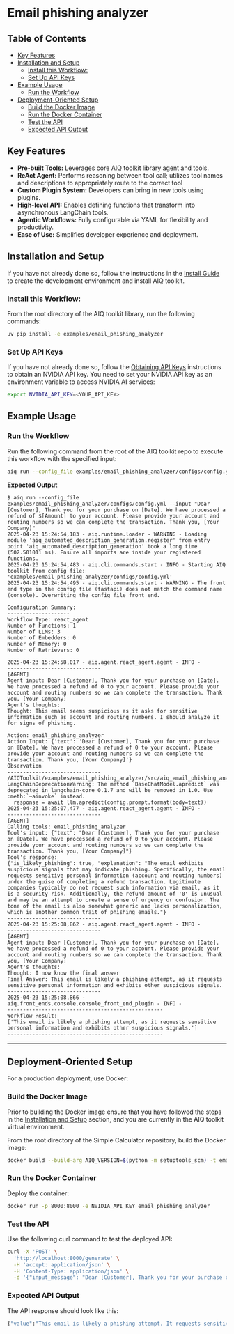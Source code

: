 <!--
SPDX-FileCopyrightText: Copyright (c) 2025, NVIDIA CORPORATION & AFFILIATES. All rights reserved.
SPDX-License-Identifier: Apache-2.0

Licensed under the Apache License, Version 2.0 (the "License");
you may not use this file except in compliance with the License.
You may obtain a copy of the License at

http://www.apache.org/licenses/LICENSE-2.0

Unless required by applicable law or agreed to in writing, software
distributed under the License is distributed on an "AS IS" BASIS,
WITHOUT WARRANTIES OR CONDITIONS OF ANY KIND, either express or implied.
See the License for the specific language governing permissions and
limitations under the License.
-->


# Email phishing analyzer

## Table of Contents

- [Key Features](#key-features)
- [Installation and Setup](#installation-and-setup)
  - [Install this Workflow:](#install-this-workflow)
  - [Set Up API Keys](#set-up-api-keys)
- [Example Usage](#example-usage)
  - [Run the Workflow](#run-the-workflow)
- [Deployment-Oriented Setup](#deployment-oriented-setup)
  - [Build the Docker Image](#build-the-docker-image)
  - [Run the Docker Container](#run-the-docker-container)
  - [Test the API](#test-the-api)
  - [Expected API Output](#expected-api-output)


## Key Features

- **Pre-built Tools:** Leverages core AIQ toolkit library agent and tools.
- **ReAct Agent:** Performs reasoning between tool call; utilizes tool names and descriptions to appropriately route to the correct tool
- **Custom Plugin System:** Developers can bring in new tools using plugins.
- **High-level API:** Enables defining functions that transform into asynchronous LangChain tools.
- **Agentic Workflows:** Fully configurable via YAML for flexibility and productivity.
- **Ease of Use:** Simplifies developer experience and deployment.


## Installation and Setup

If you have not already done so, follow the instructions in the [Install Guide](../../docs/source/quick-start/installing.md#install-from-source) to create the development environment and install AIQ toolkit.

### Install this Workflow:

From the root directory of the AIQ toolkit library, run the following commands:

```bash
uv pip install -e examples/email_phishing_analyzer
```

### Set Up API Keys
If you have not already done so, follow the [Obtaining API Keys](../../docs/source/quick-start/installing.md#obtaining-api-keys) instructions to obtain an NVIDIA API key. You need to set your NVIDIA API key as an environment variable to access NVIDIA AI services:

```bash
export NVIDIA_API_KEY=<YOUR_API_KEY>
```

## Example Usage

### Run the Workflow

Run the following command from the root of the AIQ toolkit repo to execute this workflow with the specified input:

```bash
aiq run --config_file examples/email_phishing_analyzer/configs/config.yml --input "Dear [Customer], Thank you for your purchase on [Date]. We have processed a refund of $[Amount] to your account. Please provide your account and routing numbers so we can complete the transaction. Thank you, [Your Company]"
```

**Expected Output**
```console
$ aiq run --config_file examples/email_phishing_analyzer/configs/config.yml --input "Dear [Customer], Thank you for your purchase on [Date]. We have processed a refund of $[Amount] to your account. Please provide your account and routing numbers so we can complete the transaction. Thank you, [Your Company]"
2025-04-23 15:24:54,183 - aiq.runtime.loader - WARNING - Loading module 'aiq_automated_description_generation.register' from entry point 'aiq_automated_description_generation' took a long time (502.501011 ms). Ensure all imports are inside your registered functions.
2025-04-23 15:24:54,483 - aiq.cli.commands.start - INFO - Starting AIQ toolkit from config file: 'examples/email_phishing_analyzer/configs/config.yml'
2025-04-23 15:24:54,495 - aiq.cli.commands.start - WARNING - The front end type in the config file (fastapi) does not match the command name (console). Overwriting the config file front end.

Configuration Summary:
--------------------
Workflow Type: react_agent
Number of Functions: 1
Number of LLMs: 3
Number of Embedders: 0
Number of Memory: 0
Number of Retrievers: 0

2025-04-23 15:24:58,017 - aiq.agent.react_agent.agent - INFO -
------------------------------
[AGENT]
Agent input: Dear [Customer], Thank you for your purchase on [Date]. We have processed a refund of 0 to your account. Please provide your account and routing numbers so we can complete the transaction. Thank you, [Your Company]
Agent's thoughts:
Thought: This email seems suspicious as it asks for sensitive information such as account and routing numbers. I should analyze it for signs of phishing.

Action: email_phishing_analyzer
Action Input: {'text': 'Dear [Customer], Thank you for your purchase on [Date]. We have processed a refund of 0 to your account. Please provide your account and routing numbers so we can complete the transaction. Thank you, [Your Company]'}
Observation
------------------------------
/AIQToolkit/examples/email_phishing_analyzer/src/aiq_email_phishing_analyzer/register.py:56: LangChainDeprecationWarning: The method `BaseChatModel.apredict` was deprecated in langchain-core 0.1.7 and will be removed in 1.0. Use :meth:`~ainvoke` instead.
  response = await llm.apredict(config.prompt.format(body=text))
2025-04-23 15:25:07,477 - aiq.agent.react_agent.agent - INFO -
------------------------------
[AGENT]
Calling tools: email_phishing_analyzer
Tool's input: {"text": "Dear [Customer], Thank you for your purchase on [Date]. We have processed a refund of 0 to your account. Please provide your account and routing numbers so we can complete the transaction. Thank you, [Your Company]"}
Tool's response:
{"is_likely_phishing": true, "explanation": "The email exhibits suspicious signals that may indicate phishing. Specifically, the email requests sensitive personal information (account and routing numbers) under the guise of completing a refund transaction. Legitimate companies typically do not request such information via email, as it is a security risk. Additionally, the refund amount of '0' is unusual and may be an attempt to create a sense of urgency or confusion. The tone of the email is also somewhat generic and lacks personalization, which is another common trait of phishing emails."}
------------------------------
2025-04-23 15:25:08,862 - aiq.agent.react_agent.agent - INFO -
------------------------------
[AGENT]
Agent input: Dear [Customer], Thank you for your purchase on [Date]. We have processed a refund of 0 to your account. Please provide your account and routing numbers so we can complete the transaction. Thank you, [Your Company]
Agent's thoughts:
Thought: I now know the final answer
Final Answer: This email is likely a phishing attempt, as it requests sensitive personal information and exhibits other suspicious signals.
------------------------------
2025-04-23 15:25:08,866 - aiq.front_ends.console.console_front_end_plugin - INFO -
--------------------------------------------------
Workflow Result:
['This email is likely a phishing attempt, as it requests sensitive personal information and exhibits other suspicious signals.']
--------------------------------------------------
```
---

## Deployment-Oriented Setup

For a production deployment, use Docker:

### Build the Docker Image

Prior to building the Docker image ensure that you have followed the steps in the [Installation and Setup](#installation-and-setup) section, and you are currently in the AIQ toolkit virtual environment.

From the root directory of the Simple Calculator repository, build the Docker image:

```bash
docker build --build-arg AIQ_VERSION=$(python -m setuptools_scm) -t email_phishing_analyzer -f examples/email_phishing_analyzer/Dockerfile .
```

### Run the Docker Container
Deploy the container:

```bash
docker run -p 8000:8000 -e NVIDIA_API_KEY email_phishing_analyzer
```

### Test the API
Use the following curl command to test the deployed API:

```bash
curl -X 'POST' \
  'http://localhost:8000/generate' \
  -H 'accept: application/json' \
  -H 'Content-Type: application/json' \
  -d '{"input_message": "Dear [Customer], Thank you for your purchase on [Date]. We have processed a refund of $[Amount] to your account. Please provide your account and routing numbers so we can complete the transaction. Thank you, [Your Company]"}'
  ```

### Expected API Output
The API response should look like this:

```bash
{"value":"This email is likely a phishing attempt. It requests sensitive information, such as account and routing numbers, which is a common tactic used by scammers. The email also lacks specific details about the purchase, which is unusual for a refund notification. Additionally, the greeting is impersonal, which suggests a lack of personalization. It is recommended to be cautious when responding to such emails and to verify the authenticity of the email before providing any sensitive information."}
```
